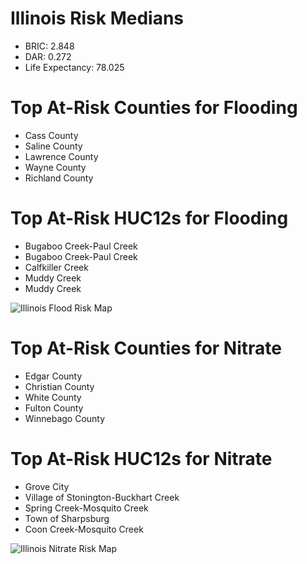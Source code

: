 # Illinois Risk Medians
- BRIC: 2.848
- DAR: 0.272
- Life Expectancy: 78.025

# Top At-Risk Counties for Flooding
  - Cass County
  - Saline County
  - Lawrence County
  - Wayne County
  - Richland County


# Top At-Risk HUC12s for Flooding
  - Bugaboo Creek-Paul Creek
  - Bugaboo Creek-Paul Creek
  - Calfkiller Creek
  - Muddy Creek
  - Muddy Creek

![Illinois Flood Risk Map](https://github.com/Danavh697/Top-5-vulnerable-countiesorHUC12-in-each-state/blob/4ee63147b3896e1ae8cb6fc03a4fb7c115568d8c/Maps/Illinois_Flooding.png)

# Top At-Risk Counties for Nitrate
  - Edgar County
  - Christian County
  - White County
  - Fulton County
  - Winnebago County


# Top At-Risk HUC12s for Nitrate
  - Grove City
  - Village of Stonington-Buckhart Creek
  - Spring Creek-Mosquito Creek
  - Town of Sharpsburg
  - Coon Creek-Mosquito Creek

![Illinois Nitrate Risk Map](https://github.com/Danavh697/Top-5-vulnerable-countiesorHUC12-in-each-state/blob/cee4e73481e929677bd57f6963701929615a60b6/Maps/Illinois_Nitrate.png)
